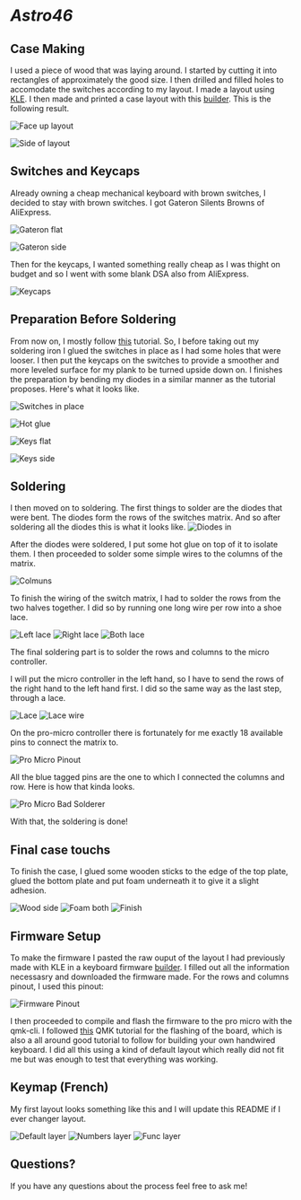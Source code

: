 # _Astro46_

## Case Making

I used a piece of wood that was laying around. I started by cutting it into rectangles of approximately the good size. I then drilled and filled holes to accomodate the switches according to my layout. I made a layout using [KLE](http://www.keyboard-layout-editor.com/). I then made and printed a case layout with this [builder](http://builder.swillkb.com/). This is the following result.

![Face up layout](photos/case_flat.jpg)

![Side of layout](photos/case_side.jpg)

## Switches and Keycaps

Already owning a cheap mechanical keyboard with brown switches, I decided to stay with brown switches. I got Gateron Silents Browns of AliExpress.

![Gateron flat](photos/switch_sleep.jpg)

![Gateron side](photos/switch_up.jpg)

Then for the keycaps, I wanted something really cheap as I was thight on budget and so I went with some blank DSA also from AliExpress.

![Keycaps](photos/keycaps.jpg)

## Preparation Before Soldering

From now on, I mostly follow [this](https://www.youtube.com/watch?v=zY2k75eWrLQ) tutorial. So, I before taking out my soldering iron I glued the switches in place as I had some holes that were looser. I then put the keycaps on the switches to provide a smoother and more leveled surface for my plank to be turned upside down on. I finishes the preparation by bending my diodes in a similar manner as the tutorial proposes. Here's what it looks like.

![Switches in place](photos/case_switch_flat.jpg)

![Hot glue](photos/hot_glue.jpg)

![Keys flat](photos/case_keys_flat.jpg)

![Keys side](photos/case_keys_side.jpg)

## Soldering

I then moved on to soldering. The first things to solder are the diodes that were bent. The diodes form the rows of the switches matrix. And so after soldering all the diodes this is what it looks like.
![Diodes in](photos/diodes.jpg)

After the diodes were soldered, I put some hot glue on top of it to isolate them. I then proceeded to solder some simple wires to the columns of the matrix.

![Colmuns](photos/columns.jpg)

To finish the wiring of the switch matrix, I had to solder the rows from the two halves together. I did so by running one long wire per row into a shoe lace.

![Left lace](photos/left_row_lace.jpg)
![Right lace](photos/right_row_lace.jpg)
![Both lace](photos/both_lace.jpg)

The final soldering part is to solder the rows and columns to the micro controller.

I will put the micro controller in the left hand, so I have to send the rows of the right hand to the left hand first. I did so the same way as the last step, through a lace.

![Lace](photos/fil_focus.jpg)
![Lace wire](photos/fil_tape.jpg)

On the pro-micro controller there is fortunately for me exactly 18 available pins to connect the matrix to.

![Pro Micro Pinout](photos/pinout.png)

All the blue tagged pins are the one to which I connected the columns and row. Here is how that kinda looks.

![Pro Micro Bad Solderer](photos/pro_micro.jpg)

With that, the soldering is done!

## Final case touchs

To finish the case, I glued some wooden sticks to the edge of the top plate, glued the bottom plate and put foam underneath it to give it a slight adhesion.

![Wood side](photos/side_wood_foam.jpg)
![Foam both](photos/both_foam.jpg)
![Finish](photos/finish.jpg)

## Firmware Setup

To make the firmware I pasted the raw ouput of the layout I had previously made with KLE in a keyboard firmware [builder](https://kbfirmware.com/). I filled out all the information necessasry and downloaded the firmware made. For the rows and columns pinout, I used this pinout:

![Firmware Pinout](photos/pinout.jpg)

I then proceeded to compile and flash the firmware to the pro micro with the qmk-cli. I followed [this](https://beta.docs.qmk.fm/using-qmk/guides/keyboard-building/hand_wire) QMK tutorial for the flashing of the board, which is also a all around good tutorial to follow for building your own handwired keyboard. I did all this using a kind of default layout which really did not fit me but was enough to test that everything was working.

## Keymap (French)

My first layout looks something like this and I will update this README if I ever changer layout.

![Default layer](photos/default_layer.png)
![Numbers layer](photos/numbers_layer.png)
![Func layer](photos/func_layer.png)

## Questions?

If you have any questions about the process feel free to ask me!

